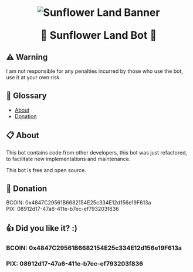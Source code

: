 <h1 align="center">

![Sunflower Land Banner](https://raw.githubusercontent.com/newerton/sunflower-land-bot/main/images/readme/banner.jpg)

  <a>
    🌻 Sunflower Land Bot 🌻 
  </a>
</h1>

## ⚠️ Warning

I am not responsible for any penalties incurred by those who use the bot, use it at your own risk.

## 📌 Glossary

  * [About](#about)
  * [Donation](#donation)

## 📋 <a id="about"></a>About

This bot contains code from other developers, this bot was just refactored, to facilitate new implementations and maintenance.

This bot is free and open source.

## 🎁 <a id="donation"></a>Donation
BCOIN: 0x4847C29561B6682154E25c334E12d156e19F613a  
PIX: 08912d17-47a6-411e-b7ec-ef793203f836  


## 👍 Did you like it? :)

### BCOIN: 0x4847C29561B6682154E25c334E12d156e19F613a  
### PIX: 08912d17-47a6-411e-b7ec-ef793203f836